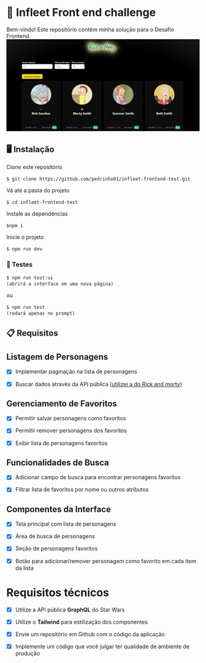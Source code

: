 # 🚀 Infleet Front end challenge

Bem-vindo! Este repositório contém minha solução para o Desafio Frontend.
![Protótipo](/public/screenshot.png)

## 🖥️ Instalação  

 Clone este repositório

    $ git clone https://github.com/pedrinho81/infleet-frontend-test.git

  Vá até a pasta do projeto

    $ cd infleet-frontend-test

  Instale as dependências

    $npm i

   Inicie o projeto

    $ npm run dev

### 🧪 Testes 
    $ npm run test:ui 
    (abrirá a interface em uma nova página)
  ou
  
    $ npm run test 
    (rodará apenas no prompt)

## 📋 Requisitos 


## Listagem de Personagens
- [X] Implementar paginação na lista de personagens
- [X] Buscar dados através da API pública [  (utilizei a do Rick and morty)](https://rickandmortyapi.com/graphql)



## Gerenciamento de Favoritos

- [X] Permitir salvar personagens como favoritos

- [X] Permitir remover personagens dos favoritos

- [X] Exibir lista de personagens favoritos



## Funcionalidades de Busca

- [X] Adicionar campo de busca para encontrar personagens favoritos

- [X] Filtrar lista de favoritos por nome ou outros atributos




## Componentes da Interface

- [X] Tela principal com lista de personagens
- [X] Área de busca de personagens

- [X] Seção de personagens favoritos

- [X] Botão para adicionar/remover personagem como favorito em cada item da lista


# Requisitos técnicos

- [X] Utilize a API pública **GraphQL** do Star Wars
- [X] Utilize o **Tailwind** para estilização dos componentes
- [X] Envie um repositório em Github com o código da aplicação
- [X] Implemente um código que você julgar ter qualidade de ambiente de produção




